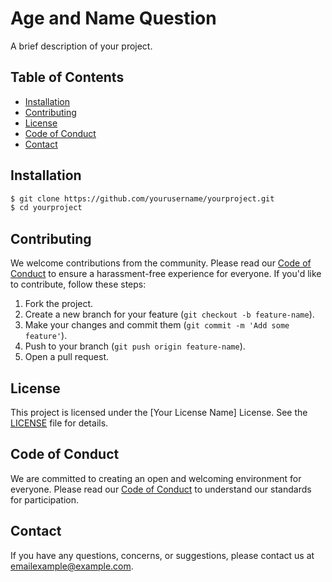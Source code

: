 # Age and Name Question

A brief description of your project.

## Table of Contents

- [Installation](#installation)
- [Contributing](#contributing)
- [License](#license)
- [Code of Conduct](#code-of-conduct)
- [Contact](#contact)

## Installation

```sh
$ git clone https://github.com/yourusername/yourproject.git
$ cd yourproject
```

## Contributing

We welcome contributions from the community. Please read our [Code of Conduct](#code-of-conduct) to ensure a harassment-free experience for everyone. If you'd like to contribute, follow these steps:

1. Fork the project.
2. Create a new branch for your feature (`git checkout -b feature-name`).
3. Make your changes and commit them (`git commit -m 'Add some feature'`).
4. Push to your branch (`git push origin feature-name`).
5. Open a pull request.

## License

This project is licensed under the [Your License Name] License. See the [LICENSE](LICENSE) file for details.

## Code of Conduct

We are committed to creating an open and welcoming environment for everyone. Please read our [Code of Conduct](CODE_OF_CONDUCT.md) to understand our standards for participation.

## Contact

If you have any questions, concerns, or suggestions, please contact us at emailexample@example.com.
